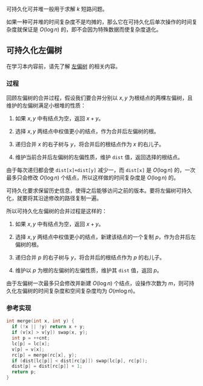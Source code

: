 可持久化可并堆一般用于求解 $k$ 短路问题。

如果一种可并堆的时间复杂度不是均摊的，那么它在可持久化后单次操作的时间复杂度就保证是 $O(\log n)$ 的，即不会因为特殊数据而使复杂度退化。

## 可持久化左偏树

在学习本内容前，请先了解 [左偏树](./leftist-tree.md) 的相关内容。

### 过程

回顾左偏树的合并过程，假设我们要合并分别以 $x,y$ 为根结点的两棵左偏树，且维护的左偏树满足小根堆的性质：

1.  如果 $x,y$ 中有结点为空，返回 $x+y$。

2.  选择 $x,y$ 两结点中权值更小的结点，作为合并后左偏树的根。

3.  递归合并 $x$ 的右子树与 $y$，将合并后的根结点作为 $x$ 的右儿子。

4.  维护当前合并后左偏树的左偏性质，维护 `dist` 值，返回选择的根结点。

由于每次递归都会使 `dist[x]+dist[y]` 减少一，而 `dist[x]` 是 $O(\log n)$ 的，一次最多只会修改 $O(\log n)$ 个结点，所以这样做的时间复杂度是 $O(\log n)$ 的。

可持久化要求保留历史信息，使得之后能够访问之前的版本。要将左偏树可持久化，就要将其沿途修改的路径复制一遍。

所以可持久化左偏树的合并过程是这样的：

1.  如果 $x,y$ 中有结点为空，返回 $x+y$。

2.  选择 $x,y$ 两结点中权值更小的结点，新建该结点的一个复制 $p$，作为合并后左偏树的根。

3.  递归合并 $p$ 的右子树与 $y$，将合并后的根结点作为 $p$ 的右儿子。

4.  维护以 $p$ 为根的左偏树的左偏性质，维护其 `dist` 值，返回 $p$。

由于左偏树一次最多只会修改并新建 $O(\log n)$ 个结点，设操作次数为 $m$，则可持久化左偏树的时间复杂度和空间复杂度均为 $O(m\log n)$。

### 参考实现

```cpp
int merge(int x, int y) {
  if (!x || !y) return x + y;
  if (v[x] > v[y]) swap(x, y);
  int p = ++cnt;
  lc[p] = lc[x];
  v[p] = v[x];
  rc[p] = merge(rc[x], y);
  if (dist[lc[p]] < dist[rc[p]]) swap(lc[p], rc[p]);
  dist[p] = dist[rc[p]] + 1;
  return p;
}
```
